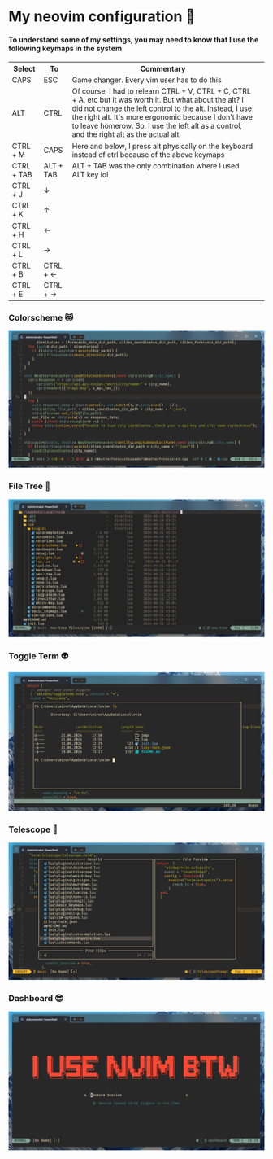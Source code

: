 # My neovim configuration 🤗

#### To understand some of my settings, you may need to know that I use the following keymaps in the system


<table>
    <tr>
        <th>Select</th>
        <th>To</th>
        <th>Commentary</th>
    <tr>
    <tr>
        <td>CAPS</td>
        <td>ESC</td>
        <td>Game changer. Every vim user has to do this</td>
    <tr>
        <td>ALT</td>
        <td>CTRL</td>
        <td>
            Of course, I had to relearn CTRL + V, CTRL + C, CTRL + A, etc but it was worth it. But what about the alt?
            I did not change the left control to the alt. Instead, I use the right alt. It's more ergonomic because I don't have to leave homerow.
            So, I use the left alt as a control, and the right alt as the actual alt
        </td>
    </tr>
    <tr>
        <td>CTRL + M</td>
        <td>CAPS</td>
        <td>Here and below, I press alt physically on the keyboard instead of ctrl because of the above keymaps</td>
        <td></td>
    </tr>
    <tr> <td>CTRL + TAB</td>
        <td>ALT + TAB</td>
        <td>ALT + TAB was the only combination where I used ALT key lol</td>
    </tr>
    <tr>
        <td>CTRL + J</td>
        <td>↓</td>
        <td></td>
    </tr>
    <tr>
        <td>CTRL + K</td>
        <td>↑</td>
        <td></td>
    </tr>
    <tr>
        <td>CTRL + H</td>
        <td>←</td>
        <td></td>
    </tr>
    <tr>
        <td>CTRL + L</td>
        <td>→</td>
        <td></td>
    </tr>
    <tr>
        <td>CTRL + B</td>
        <td>CTRL + ←</td>
        <td></td>
    </tr>
    <tr>
        <td>CTRL + E</td>
        <td>CTRL + →</td>
        <td></td>
    </tr>
</table>


### Colorscheme 😻 
![Colorscheme](./assets/colorscheme.png)

### File Tree 🌳
![FileTree](./assets/file-tree.png) 

### Toggle Term 👽
![ToggleTerm](./assets/toggle-term.png) 

### Telescope 🔭
![Telescope](./assets/telescope.png) 

### Dashboard 😎
![Dashboard](./assets/dashboard.png) 
